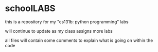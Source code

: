 # schoolLABS
this is a repository for my "cs131b: python programming" labs

will continue to update as my class assigns more labs

all files will contain some comments to explain what is going on within the code
